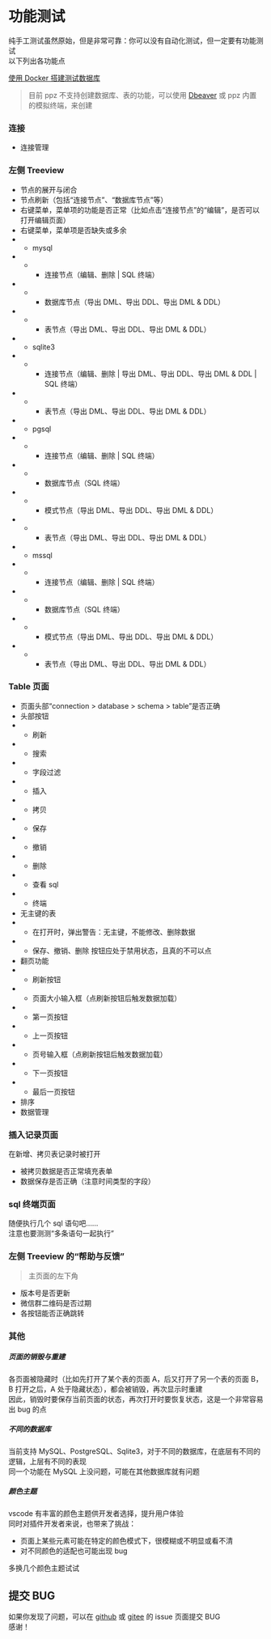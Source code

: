 # 功能测试
纯手工测试虽然原始，但是非常可靠：你可以没有自动化测试，但一定要有功能测试  
以下列出各功能点

[使用 Docker 搭建测试数据库](https://zhuanlan.zhihu.com/p/546463994)

> 目前 ppz 不支持创建数据库、表的功能，可以使用 [Dbeaver](https://dbeaver.io/) 或 ppz 内置的模拟终端，来创建

### 连接
+ 连接管理

### 左侧 Treeview
+ 节点的展开与闭合
+ 节点刷新（包括“连接节点”、“数据库节点”等）
+ 右键菜单，菜单项的功能是否正常（比如点击“连接节点”的“编辑”，是否可以打开编辑页面）
+ 右键菜单，菜单项是否缺失或多余
+ + mysql
+ + + 连接节点（编辑、删除 | SQL 终端）
+ + + 数据库节点（导出 DML、导出 DDL、导出 DML & DDL）
+ + + 表节点（导出 DML、导出 DDL、导出 DML & DDL）
+ + sqlite3
+ + + 连接节点（编辑、删除 | 导出 DML、导出 DDL、导出 DML & DDL | SQL 终端）
+ + + 表节点（导出 DML、导出 DDL、导出 DML & DDL）
+ + pgsql
+ + + 连接节点（编辑、删除 | SQL 终端）
+ + + 数据库节点（SQL 终端）
+ + + 模式节点（导出 DML、导出 DDL、导出 DML & DDL）
+ + + 表节点（导出 DML、导出 DDL、导出 DML & DDL）
+ + mssql
+ + + 连接节点（编辑、删除 | SQL 终端）
+ + + 数据库节点（SQL 终端）
+ + + 模式节点（导出 DML、导出 DDL、导出 DML & DDL）
+ + + 表节点（导出 DML、导出 DDL、导出 DML & DDL）

### Table 页面
+ 页面头部“connection > database > schema > table”是否正确
+ 头部按钮
+ + 刷新
+ + 搜索
+ + 字段过滤
+ + 插入
+ + 拷贝
+ + 保存
+ + 撤销
+ + 删除
+ + 查看 sql
+ + 终端
+ 无主键的表
+ + 在打开时，弹出警告：无主键，不能修改、删除数据
+ + 保存、撤销、删除 按钮应处于禁用状态，且真的不可以点
+ 翻页功能
+ + 刷新按钮
+ + 页面大小输入框（点刷新按钮后触发数据加载）
+ + 第一页按钮
+ + 上一页按钮
+ + 页号输入框（点刷新按钮后触发数据加载）
+ + 下一页按钮
+ + 最后一页按钮
+ 排序
+ 数据管理

### 插入记录页面
在新增、拷贝表记录时被打开
+ 被拷贝数据是否正常填充表单
+ 数据保存是否正确（注意时间类型的字段）

### sql 终端页面
随便执行几个 sql 语句吧……  
注意也要测测“多条语句一起执行”

### 左侧 Treeview 的“帮助与反馈”
> 主页面的左下角

+ 版本号是否更新
+ 微信群二维码是否过期
+ 各按钮能否正确跳转

### 其他
##### 页面的销毁与重建
各页面被隐藏时（比如先打开了某个表的页面 A，后又打开了另一个表的页面 B，B 打开之后，A 处于隐藏状态），都会被销毁，再次显示时重建  
因此，销毁时要保存当前页面的状态，再次打开时要恢复状态，这是一个非常容易出 bug 的点  

##### 不同的数据库
当前支持 MySQL、PostgreSQL、Sqlite3，对于不同的数据库，在底层有不同的逻辑，上层有不同的表现  
同一个功能在 MySQL 上没问题，可能在其他数据库就有问题

##### 颜色主题
vscode 有丰富的颜色主题供开发者选择，提升用户体验  
同时对插件开发者来说，也带来了挑战：
+ 页面上某些元素可能在特定的颜色模式下，很模糊或不明显或看不清
+ 对不同颜色的适配也可能出现 bug

多换几个颜色主题试试

## 提交 BUG
如果你发现了问题，可以在 [github](https://github.com/ppz-pro/ppz.vscode/issues) 或 [gitee](https://gitee.com/ppz-pro/ppz.vscode/issues) 的 issue 页面提交 BUG  
感谢！